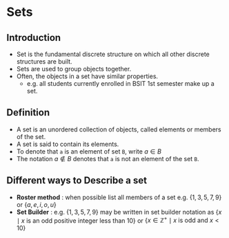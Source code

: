 # Sets
## Introduction
- Set is the fundamental discrete structure on which all other discrete structures are built.
- Sets are used to group objects together.
- Often, the objects in a set have similar properties.
  + e.g. all students currently enrolled in BSIT 1st semester make up a set.

## Definition
- A set is an unordered collection of objects, called elements or members of the set.  
- A set is said to contain its elements.
- To denote that `a` is an element of set `B`, write $a \in B$
- The notation $a \not\in B$ denotes that `a` is not an element of the set `B`.

## Different ways to Describe a set

- **Roster method** : when possible list all members of a set e.g. $\left \{1, 3, 5, 7, 9 \right \}$ or $\left \{a, e, i, o, u\right \}$
- **Set Builder** : e.g. $\left \{1, 3, 5, 7, 9\right \}$ may be written in set builder notation as $\left \{x \mid x \text{ is an odd positive integer less than 10} \right \}$ or $\left \{x \in \mathbb{Z}^+ \mid x \text{ is odd and } x < 10 \right \}$
